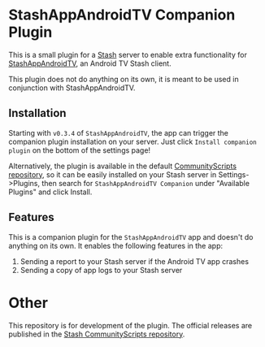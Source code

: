 # StashAppAndroidTV Companion Plugin

This is a small plugin for a [Stash](https://github.com/stashapp/stash) server to enable extra functionality for [StashAppAndroidTV](https://github.com/damontecres/StashAppAndroidTV), an Android TV Stash client.

This plugin does not do anything on its own, it is meant to be used in conjunction with StashAppAndroidTV.

## Installation

Starting with `v0.3.4` of `StashAppAndroidTV`, the app can trigger the companion plugin installation on your server. Just click `Install companion plugin` on the bottom of the settings page!

Alternatively, the plugin is available in the default [CommunityScripts repository](https://github.com/stashapp/CommunityScripts/tree/main/plugins/stashAppAndroidTvCompanion), so it can be easily installed on your Stash server in Settings->Plugins, then search for `StashAppAndroidTV Companion` under "Available Plugins" and click Install.

## Features

This is a companion plugin for the `StashAppAndroidTV` app and doesn't do anything on its own. It enables the following features in the app:
1. Sending a report to your Stash server if the Android TV app crashes
2. Sending a copy of app logs to your Stash server

# Other

This repository is for development of the plugin. The official releases are published in the [Stash CommunityScripts repository](https://github.com/stashapp/CommunityScripts/tree/main/plugins/stashAppAndroidTvCompanion).
